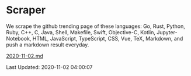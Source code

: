 # Scraper

We scrape the github trending page of these languages: Go, Rust, Python, Ruby, C++, C, Java, Shell, Makefile, Swift, Objective-C, Kotlin, Jupyter-Notebook, HTML, JavaScript, TypeScript, CSS, Vue, TeX, Markdown, and push a markdown result everyday.

[2020-11-02.md](https://github.com/yangwenmai/github-trending-backup/blob/master/2020-11-02.md)

Last Updated: 2020-11-02 04:00:07